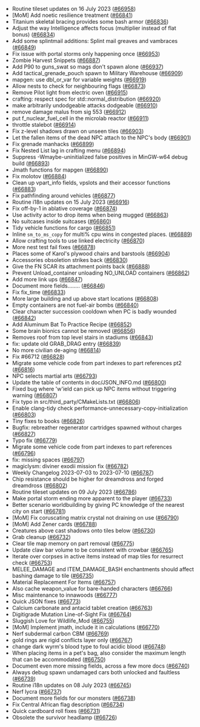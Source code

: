 * Routine tileset updates on 16 July 2023 ([#66958](https://github.com/CleverRaven/Cataclysm-DDA/pull/66958))
* [MoM] Add noetic resilience treatment ([#66841](https://github.com/CleverRaven/Cataclysm-DDA/pull/66841))
* Titanium skeletal bracing provides some bash armor ([#66836](https://github.com/CleverRaven/Cataclysm-DDA/pull/66836))
* Adjust the way Intelligence affects focus (multiplier instead of flat bonus) ([#66834](https://github.com/CleverRaven/Cataclysm-DDA/pull/66834))
* Add some splintmail additions: Splint mail greaves and vambraces ([#66849](https://github.com/CleverRaven/Cataclysm-DDA/pull/66849))
* Fix issue with portal storms only happening once ([#66953](https://github.com/CleverRaven/Cataclysm-DDA/pull/66953))
* Zombie Harvest Snippets ([#66887](https://github.com/CleverRaven/Cataclysm-DDA/pull/66887))
* Add P90 to guns_swat so mags don't spawn alone ([#66937](https://github.com/CleverRaven/Cataclysm-DDA/pull/66937))
* Add tactical_grenade_pouch spawn to Military Warehouse ([#66909](https://github.com/CleverRaven/Cataclysm-DDA/pull/66909))
* mapgen: use dbl_or_var for variable weights ([#66919](https://github.com/CleverRaven/Cataclysm-DDA/pull/66919))
* Allow nests to check for neighbouring flags ([#66873](https://github.com/CleverRaven/Cataclysm-DDA/pull/66873))
* Remove Pilot light from electric oven ([#66915](https://github.com/CleverRaven/Cataclysm-DDA/pull/66915))
* crafting: respect spec for std::normal_distribution ([#66920](https://github.com/CleverRaven/Cataclysm-DDA/pull/66920))
* make arbitrarily undodgeable attacks dodgeable ([#66910](https://github.com/CleverRaven/Cataclysm-DDA/pull/66910))
* remove damage malus from sig 553 ([#66912](https://github.com/CleverRaven/Cataclysm-DDA/pull/66912))
* put f_nuclear_fuel_cell in the microlab reactor ([#66911](https://github.com/CleverRaven/Cataclysm-DDA/pull/66911))
* throttle stalebot ([#66914](https://github.com/CleverRaven/Cataclysm-DDA/pull/66914))
* Fix z-level shadows drawn on unseen tiles ([#66903](https://github.com/CleverRaven/Cataclysm-DDA/pull/66903))
* Let the fallen items of the dead NPC attach to the NPC's body ([#66901](https://github.com/CleverRaven/Cataclysm-DDA/pull/66901))
* Fix grenade manhacks ([#66899](https://github.com/CleverRaven/Cataclysm-DDA/pull/66899))
* Fix Nested List lag in crafting menu ([#66894](https://github.com/CleverRaven/Cataclysm-DDA/pull/66894))
* Suppress -Wmaybe-uninitialized false positives in MinGW-w64 debug build ([#66893](https://github.com/CleverRaven/Cataclysm-DDA/pull/66893))
* Jmath functions for mapgen ([#66890](https://github.com/CleverRaven/Cataclysm-DDA/pull/66890))
* Fix molotov ([#66884](https://github.com/CleverRaven/Cataclysm-DDA/pull/66884))
* Clean up vpart_info fields, vpslots and their accessor functions ([#66883](https://github.com/CleverRaven/Cataclysm-DDA/pull/66883))
* Fix pathfinding around vehicles ([#66877](https://github.com/CleverRaven/Cataclysm-DDA/pull/66877))
* Routine i18n updates on 15 July 2023 ([#66916](https://github.com/CleverRaven/Cataclysm-DDA/pull/66916))
* Fix off-by-1 in ablative coverage ([#66874](https://github.com/CleverRaven/Cataclysm-DDA/pull/66874))
* Use activity actor to drop items when being mugged ([#66863](https://github.com/CleverRaven/Cataclysm-DDA/pull/66863))
* No suitcases inside suitcases ([#66860](https://github.com/CleverRaven/Cataclysm-DDA/pull/66860))
* Tidy vehicle functions for cargo ([#66851](https://github.com/CleverRaven/Cataclysm-DDA/pull/66851))
* Inline `sm_to_ms_copy` for multi% cpu wins in congested places. ([#66889](https://github.com/CleverRaven/Cataclysm-DDA/pull/66889))
* Allow crafting tools to use linked electricity ([#66870](https://github.com/CleverRaven/Cataclysm-DDA/pull/66870))
* More nest test fail fixes ([#66878](https://github.com/CleverRaven/Cataclysm-DDA/pull/66878))
* Places some of Karol's plywood chairs and barstools ([#66904](https://github.com/CleverRaven/Cataclysm-DDA/pull/66904))
* Accessories obsoletion strikes back ([#66830](https://github.com/CleverRaven/Cataclysm-DDA/pull/66830))
* Give the FN SCAR its attachment points back ([#66888](https://github.com/CleverRaven/Cataclysm-DDA/pull/66888))
* Prevent Unload_container unloading NO_UNLOAD containers ([#66862](https://github.com/CleverRaven/Cataclysm-DDA/pull/66862))
* Add more link ups ([#66847](https://github.com/CleverRaven/Cataclysm-DDA/pull/66847))
* Document more fields........ ([#66846](https://github.com/CleverRaven/Cataclysm-DDA/pull/66846))
* Fix fix_time ([#66833](https://github.com/CleverRaven/Cataclysm-DDA/pull/66833))
* More large building and  up above start locations ([#66808](https://github.com/CleverRaven/Cataclysm-DDA/pull/66808))
* Empty containers are not fuel-air bombs ([#66840](https://github.com/CleverRaven/Cataclysm-DDA/pull/66840))
* Clear character succession cooldown when PC is badly wounded ([#66842](https://github.com/CleverRaven/Cataclysm-DDA/pull/66842))
* Add Aluminum Bat To Practice Recipe ([#66852](https://github.com/CleverRaven/Cataclysm-DDA/pull/66852))
* Some brain bionics cannot be removed ([#66856](https://github.com/CleverRaven/Cataclysm-DDA/pull/66856))
* Removes roof from top level stairs in stadiums ([#66843](https://github.com/CleverRaven/Cataclysm-DDA/pull/66843))
* fix: update old GRAB_DRAG entry ([#66839](https://github.com/CleverRaven/Cataclysm-DDA/pull/66839))
* No more civilian de-aging ([#66814](https://github.com/CleverRaven/Cataclysm-DDA/pull/66814))
* Fix #66712 ([#66828](https://github.com/CleverRaven/Cataclysm-DDA/pull/66828))
* Migrate some vehicle code from part indexes to part references pt2 ([#66816](https://github.com/CleverRaven/Cataclysm-DDA/pull/66816))
* NPC selects martial arts ([#66793](https://github.com/CleverRaven/Cataclysm-DDA/pull/66793))
* Update the table of contents in doc/JSON_INFO.md ([#66800](https://github.com/CleverRaven/Cataclysm-DDA/pull/66800))
* Fixed bug where 'w'ield can pick up NPC items without triggering warning ([#66807](https://github.com/CleverRaven/Cataclysm-DDA/pull/66807))
* Fix typo in src/third_party/CMakeLists.txt ([#66806](https://github.com/CleverRaven/Cataclysm-DDA/pull/66806))
* Enable clang-tidy check performance-unnecessary-copy-initialization ([#66803](https://github.com/CleverRaven/Cataclysm-DDA/pull/66803))
* Tiny fixes to books ([#66826](https://github.com/CleverRaven/Cataclysm-DDA/pull/66826))
* Bugfix: rebreather regenerator cartridges spawned without charges ([#66827](https://github.com/CleverRaven/Cataclysm-DDA/pull/66827))
* Typo fix ([#66779](https://github.com/CleverRaven/Cataclysm-DDA/pull/66779))
* Migrate some vehicle code from part indexes to part references ([#66796](https://github.com/CleverRaven/Cataclysm-DDA/pull/66796))
* fix: missing spaces ([#66797](https://github.com/CleverRaven/Cataclysm-DDA/pull/66797))
* magiclysm: diviner exodii mission fix ([#66782](https://github.com/CleverRaven/Cataclysm-DDA/pull/66782))
* Weekly Changelog 2023-07-03 to 2023-07-10 ([#66787](https://github.com/CleverRaven/Cataclysm-DDA/pull/66787))
* Chip resistance should be higher for dreamdross and forged dreamdross ([#66802](https://github.com/CleverRaven/Cataclysm-DDA/pull/66802))
* Routine tileset updates on 09 July 2023 ([#66786](https://github.com/CleverRaven/Cataclysm-DDA/pull/66786))
* Make portal storm ending more apparent to the player ([#66733](https://github.com/CleverRaven/Cataclysm-DDA/pull/66733))
* Better scenario worldbuilding by giving PC knowledge of the nearest city on start ([#66781](https://github.com/CleverRaven/Cataclysm-DDA/pull/66781))
* [MoM] Fix coruscating matrix crystal not draining on use ([#66790](https://github.com/CleverRaven/Cataclysm-DDA/pull/66790))
* [MoM] Add Zener cards ([#66788](https://github.com/CleverRaven/Cataclysm-DDA/pull/66788))
* Creatures above cast shadows onto tiles below ([#66730](https://github.com/CleverRaven/Cataclysm-DDA/pull/66730))
* Grab cleanup ([#66732](https://github.com/CleverRaven/Cataclysm-DDA/pull/66732))
* Clear tile map memory on part removal ([#66775](https://github.com/CleverRaven/Cataclysm-DDA/pull/66775))
* Update claw bar volume to be consistent with crowbar ([#66765](https://github.com/CleverRaven/Cataclysm-DDA/pull/66765))
* Iterate over corpses in active items instead of map tiles for resurrect check ([#66753](https://github.com/CleverRaven/Cataclysm-DDA/pull/66753))
* MELEE_DAMAGE and ITEM_DAMAGE_BASH enchantments should affect bashing damage to tile ([#66735](https://github.com/CleverRaven/Cataclysm-DDA/pull/66735))
* Material Replacement For Items ([#66757](https://github.com/CleverRaven/Cataclysm-DDA/pull/66757))
* Also cache weapon_value for bare-handed characters ([#66766](https://github.com/CleverRaven/Cataclysm-DDA/pull/66766))
* Misc maintenance to innawoods ([#66777](https://github.com/CleverRaven/Cataclysm-DDA/pull/66777))
* Quick JSON fixes ([#66773](https://github.com/CleverRaven/Cataclysm-DDA/pull/66773))
* Calcium carbonate and antacid tablet creation ([#66763](https://github.com/CleverRaven/Cataclysm-DDA/pull/66763))
* Digitigrade Mutation Line-of-Sight Fix ([#66764](https://github.com/CleverRaven/Cataclysm-DDA/pull/66764))
* Sluggish Love for Wildlife_Mod ([#66755](https://github.com/CleverRaven/Cataclysm-DDA/pull/66755))
* [MoM] Implement jmath, include it in calculations ([#66770](https://github.com/CleverRaven/Cataclysm-DDA/pull/66770))
* Nerf subdermal carbon CBM ([#66769](https://github.com/CleverRaven/Cataclysm-DDA/pull/66769))
* gold rings are rigid conflicts layer only ([#66767](https://github.com/CleverRaven/Cataclysm-DDA/pull/66767))
* change dark wyrm's blood type to foul acidic blood ([#66748](https://github.com/CleverRaven/Cataclysm-DDA/pull/66748))
* When placing items in a pet's bag, also consider the maximum length that can be accommodated ([#66750](https://github.com/CleverRaven/Cataclysm-DDA/pull/66750))
* Document even more missing fields, across a few more docs ([#66740](https://github.com/CleverRaven/Cataclysm-DDA/pull/66740))
* Always debug spawn undamaged cars both unlocked and faultless ([#66739](https://github.com/CleverRaven/Cataclysm-DDA/pull/66739))
* Routine i18n updates on 08 July 2023 ([#66745](https://github.com/CleverRaven/Cataclysm-DDA/pull/66745))
* Nerf lycra ([#66737](https://github.com/CleverRaven/Cataclysm-DDA/pull/66737))
* Document more fields for our monsters ([#66738](https://github.com/CleverRaven/Cataclysm-DDA/pull/66738))
* Fix Central African flag description ([#66734](https://github.com/CleverRaven/Cataclysm-DDA/pull/66734))
* Quick cardboard roll fixes ([#66731](https://github.com/CleverRaven/Cataclysm-DDA/pull/66731))
* Obsolete the survivor headlamp ([#66726](https://github.com/CleverRaven/Cataclysm-DDA/pull/66726))
